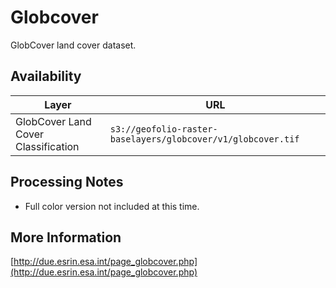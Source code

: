 # Globcover

GlobCover land cover dataset.

## Availability

| Layer                               | URL                                                          |
| ----------------------------------- | ------------------------------------------------------------ |
| GlobCover Land Cover Classification | `s3://geofolio-raster-baselayers/globcover/v1/globcover.tif` |

## Processing Notes

* Full color version not included at this time.

## More Information

[http://due.esrin.esa.int/page_globcover.php](http://due.esrin.esa.int/page_globcover.php)
